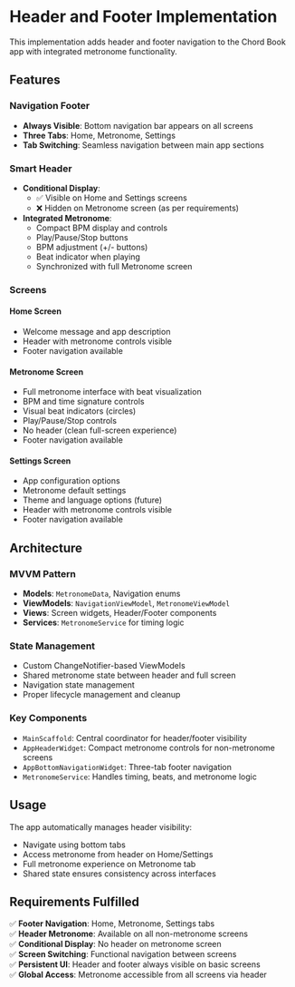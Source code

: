 # Header and Footer Implementation

This implementation adds header and footer navigation to the Chord Book app with integrated metronome functionality.

## Features

### Navigation Footer
- **Always Visible**: Bottom navigation bar appears on all screens
- **Three Tabs**: Home, Metronome, Settings
- **Tab Switching**: Seamless navigation between main app sections

### Smart Header
- **Conditional Display**: 
  - ✅ Visible on Home and Settings screens
  - ❌ Hidden on Metronome screen (as per requirements)
- **Integrated Metronome**: 
  - Compact BPM display and controls
  - Play/Pause/Stop buttons
  - BPM adjustment (+/- buttons)
  - Beat indicator when playing
  - Synchronized with full Metronome screen

### Screens

#### Home Screen
- Welcome message and app description
- Header with metronome controls visible
- Footer navigation available

#### Metronome Screen  
- Full metronome interface with beat visualization
- BPM and time signature controls
- Visual beat indicators (circles)
- Play/Pause/Stop controls
- No header (clean full-screen experience)
- Footer navigation available

#### Settings Screen
- App configuration options
- Metronome default settings
- Theme and language options (future)
- Header with metronome controls visible
- Footer navigation available

## Architecture

### MVVM Pattern
- **Models**: `MetronomeData`, Navigation enums
- **ViewModels**: `NavigationViewModel`, `MetronomeViewModel`  
- **Views**: Screen widgets, Header/Footer components
- **Services**: `MetronomeService` for timing logic

### State Management
- Custom ChangeNotifier-based ViewModels
- Shared metronome state between header and full screen
- Navigation state management
- Proper lifecycle management and cleanup

### Key Components
- `MainScaffold`: Central coordinator for header/footer visibility
- `AppHeaderWidget`: Compact metronome controls for non-metronome screens
- `AppBottomNavigationWidget`: Three-tab footer navigation
- `MetronomeService`: Handles timing, beats, and metronome logic

## Usage

The app automatically manages header visibility:
- Navigate using bottom tabs
- Access metronome from header on Home/Settings
- Full metronome experience on Metronome tab
- Shared state ensures consistency across interfaces

## Requirements Fulfilled

✅ **Footer Navigation**: Home, Metronome, Settings tabs  
✅ **Header Metronome**: Available on all non-metronome screens  
✅ **Conditional Display**: No header on metronome screen  
✅ **Screen Switching**: Functional navigation between screens  
✅ **Persistent UI**: Header and footer always visible on basic screens  
✅ **Global Access**: Metronome accessible from all screens via header